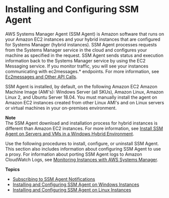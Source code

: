 # Installing and Configuring SSM Agent<a name="ssm-agent"></a>

AWS Systems Manager Agent \(SSM Agent\) is Amazon software that runs on your Amazon EC2 instances and your hybrid instances that are configured for Systems Manager \(hybrid instances\)\. SSM Agent processes requests from the Systems Manager service in the cloud and configures your machine as specified in the request\. SSM Agent sends status and execution information back to the Systems Manager service by using the EC2 Messaging service\. If you monitor traffic, you will see your instances communicating with ec2messages\.\* endpoints\. For more information, see [Ec2messages and Other API Calls](systems-manager-setting-up-messageAPIs.md)\.

SSM Agent is installed, by default, on the following Amazon EC2 Amazon Machine Image \(AMI's\): Windows Server \(all SKUs\), Amazon Linux, Amazon Linux 2, and Ubuntu Server 18\.04\. You must manually install the agent on Amazon EC2 instances created from other Linux AMI's and on Linux servers or virtual machines in your on\-premises environment\. 

**Note**  
The SSM Agent download and installation process for hybrid instances is different than Amazon EC2 instances\. For more information, see [Install SSM Agent on Servers and VMs in a Windows Hybrid Environment](sysman-install-managed-win.md)\.

Use the following procedures to install, configure, or uninstall SSM Agent\. This section also includes information about configuring SSM Agent to use a proxy\. For information about porting SSM Agent logs to Amazon CloudWatch Logs, see [Monitoring Instances with AWS Systems Manager](monitoring.md)\.

**Topics**
+ [Subscribing to SSM Agent Notifications](ssm-agent-subscribe-notifications.md)
+ [Installing and Configuring SSM Agent on Windows Instances](sysman-install-ssm-win.md)
+ [Installing and Configuring SSM Agent on Linux Instances](sysman-install-ssm-agent.md)
